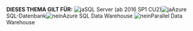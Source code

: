 <Token>**DIESES THEMA GILT FÜR:** ![ja](media/yes.png)SQL Server (ab 2016 SP1 CU2)![ja](media/yes.png)Azure SQL-Datenbank![nein](media/no.png)Azure SQL Data Warehouse ![nein](media/no.png)Parallel Data Warehouse </Token>
